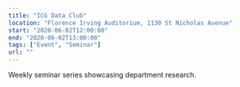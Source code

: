 ```yaml
---
title: "ICG Data Club"
location: "Florence Irving Auditorium, 1130 St Nicholas Avenue"
start: "2020-06-02T12:00:00"
end: "2020-06-02T13:00:00"
tags: ["Event", "Seminar"]
url: ""
---
```


Weekly seminar series showcasing department research.

<!-- endexcerpt -->
